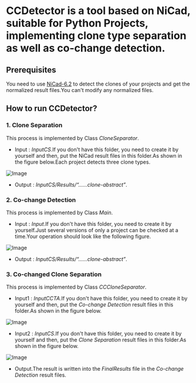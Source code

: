 # CCDetector is a tool based on NiCad, suitable for Python Projects, implementing clone type separation as well as co-change detection.

## Prerequisites
You need to use [NiCad-6.2](https://www.txl.ca/txl-nicaddownload.html) to detect the clones of your projects and get the normalized result files.You can't modify any normalized files.

## How to run CCDetector?

### 1. Clone Separation
This process is implemented by Class *CloneSeparator*.
- Input : *InputCS*.If you don't have this folder, you need to create it by yourself and then, put the NiCad result files in this folder.As shown in the figure below.Each project detects three clone types.

![Image](https://user-images.githubusercontent.com/105061953/168297290-74acbdfd-d80c-4656-9a94-029fc576155d.png)
- Output : *InputCS/Results/“......clone-abstract”*.

### 2. Co-change Detection
This process is implemented by Class *Main*.

- Input  : *Input*.If you don't have this folder, you need to create it by yourself.Just several versions of only a project can be checked at a time.Your operation should look like the following figure.

![Image](https://user-images.githubusercontent.com/105061953/168298321-0143f7b3-8975-4fbd-a841-e1f75be4cc74.png)

- Output : *InputCS/Results/“......clone-abstract”*.

### 3.  Co-changed Clone Separation
This process is implemented by Class *CCCloneSeparator*.
- Input1 : *InputCCTA*.If you don't have this folder, you need to create it by yourself and then, put the *Co-change Detection* result files in this folder.As shown in the figure below.

![Image](https://user-images.githubusercontent.com/105061953/168298657-c6745cbf-4349-4d47-96b4-f70c6d52fdd8.png)

- Input2 : *InputCS*.If you don't have this folder, you need to create it by yourself and then, put the *Clone Separation* result files in this folder.As shown in the figure below.

![Image](https://user-images.githubusercontent.com/105061953/168298875-e27b5f34-a7e0-49ff-89b8-42d49add2d37.png)

- Output.The result is written into the *FinalResults* file in the *Co-change Detection* result files.

